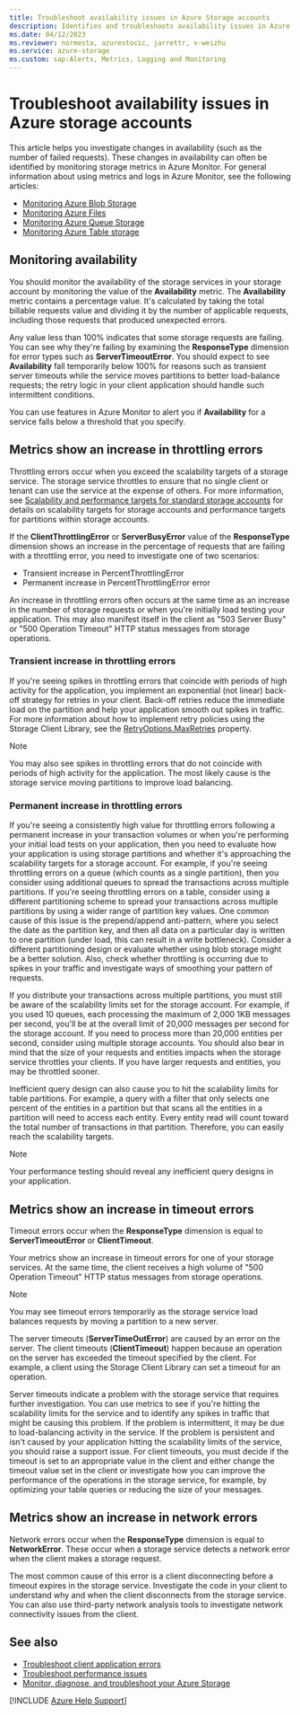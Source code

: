 ```yaml
---
title: Troubleshoot availability issues in Azure Storage accounts
description: Identifies and troubleshoots availability issues in Azure Storage accounts.
ms.date: 04/12/2023
ms.reviewer: normesta, azurestocic, jarrettr, v-weizhu
ms.service: azure-storage
ms.custom: sap:Alerts, Metrics, Logging and Monitoring
---
```


# Troubleshoot availability issues in Azure storage accounts

This article helps you investigate changes in availability (such as the number of failed requests). These changes in availability can often be identified by monitoring storage metrics in Azure Monitor. For general information about using metrics and logs in Azure Monitor, see the following articles:

- [Monitoring Azure Blob Storage](/azure/storage/blobs/monitor-blob-storage)
- [Monitoring Azure Files](/azure/storage/files/storage-files-monitoring)
- [Monitoring Azure Queue Storage](/azure/storage/queues/monitor-queue-storage)
- [Monitoring Azure Table storage](/azure/storage/tables/monitor-table-storage)

## Monitoring availability

You should monitor the availability of the storage services in your storage account by monitoring the value of the **Availability** metric. The **Availability** metric contains a percentage value. It's calculated by taking the total billable requests value and dividing it by the number of applicable requests, including those requests that produced unexpected errors.

Any value less than 100% indicates that some storage requests are failing. You can see why they're failing by examining the **ResponseType** dimension for error types such as **ServerTimeoutError**. You should expect to see **Availability** fall temporarily below 100% for reasons such as transient server timeouts while the service moves partitions to better load-balance requests; the retry logic in your client application should handle such intermittent conditions.

You can use features in Azure Monitor to alert you if **Availability** for a service falls below a threshold that you specify.

## Metrics show an increase in throttling errors

Throttling errors occur when you exceed the scalability targets of a storage service. The storage service throttles to ensure that no single client or tenant can use the service at the expense of others. For more information, see [Scalability and performance targets for standard storage accounts](/azure/storage/common/scalability-targets-standard-account) for details on scalability targets for storage accounts and performance targets for partitions within storage accounts.

If the **ClientThrottlingError** or **ServerBusyError** value of the **ResponseType** dimension shows an increase in the percentage of requests that are failing with a throttling error, you need to investigate one of two scenarios:

- Transient increase in PercentThrottlingError
- Permanent increase in PercentThrottlingError error

An increase in throttling errors often occurs at the same time as an increase in the number of storage requests or when you're initially load testing your application. This may also manifest itself in the client as "503 Server Busy" or "500 Operation Timeout" HTTP status messages from storage operations.

### Transient increase in throttling errors

If you're seeing spikes in throttling errors that coincide with periods of high activity for the application, you implement an exponential (not linear) back-off strategy for retries in your client. Back-off retries reduce the immediate load on the partition and help your application smooth out spikes in traffic. For more information about how to implement retry policies using the Storage Client Library, see the [RetryOptions.MaxRetries](/dotnet/api/microsoft.azure.storage.retrypolicies) property.

> [!NOTE]
> You may also see spikes in throttling errors that do not coincide with periods of high activity for the application. The most likely cause is the storage service moving partitions to improve load balancing.

### Permanent increase in throttling errors

If you're seeing a consistently high value for throttling errors following a permanent increase in your transaction volumes or when you're performing your initial load tests on your application, then you need to evaluate how your application is using storage partitions and whether it's approaching the scalability targets for a storage account. For example, if you're seeing throttling errors on a queue (which counts as a single partition), then you consider using additional queues to spread the transactions across multiple partitions. If you're seeing throttling errors on a table, consider using a different partitioning scheme to spread your transactions across multiple partitions by using a wider range of partition key values. One common cause of this issue is the prepend/append anti-pattern, where you select the date as the partition key, and then all data on a particular day is written to one partition (under load, this can result in a write bottleneck). Consider a different partitioning design or evaluate whether using blob storage might be a better solution. Also, check whether throttling is occurring due to spikes in your traffic and investigate ways of smoothing your pattern of requests.

If you distribute your transactions across multiple partitions, you must still be aware of the scalability limits set for the storage account. For example, if you used 10 queues, each processing the maximum of 2,000 1KB messages per second, you'll be at the overall limit of 20,000 messages per second for the storage account. If you need to process more than 20,000 entities per second, consider using multiple storage accounts. You should also bear in mind that the size of your requests and entities impacts when the storage service throttles your clients. If you have larger requests and entities, you may be throttled sooner.

Inefficient query design can also cause you to hit the scalability limits for table partitions. For example, a query with a filter that only selects one percent of the entities in a partition but that scans all the entities in a partition will need to access each entity. Every entity read will count toward the total number of transactions in that partition. Therefore, you can easily reach the scalability targets.

> [!NOTE]
> Your performance testing should reveal any inefficient query designs in your application.

## Metrics show an increase in timeout errors

Timeout errors occur when the **ResponseType** dimension is equal to **ServerTimeoutError** or **ClientTimeout**.

Your metrics show an increase in timeout errors for one of your storage services. At the same time, the client receives a high volume of "500 Operation Timeout" HTTP status messages from storage operations.

> [!NOTE]
> You may see timeout errors temporarily as the storage service load balances requests by moving a partition to a new server.

The server timeouts (**ServerTimeOutError**) are caused by an error on the server. The client timeouts (**ClientTimeout**) happen because an operation on the server has exceeded the timeout specified by the client. For example, a client using the Storage Client Library can set a timeout for an operation.

Server timeouts indicate a problem with the storage service that requires further investigation. You can use metrics to see if you're hitting the scalability limits for the service and to identify any spikes in traffic that might be causing this problem. If the problem is intermittent, it may be due to load-balancing activity in the service. If the problem is persistent and isn't caused by your application hitting the scalability limits of the service, you should raise a support issue. For client timeouts, you must decide if the timeout is set to an appropriate value in the client and either change the timeout value set in the client or investigate how you can improve the performance of the operations in the storage service, for example, by optimizing your table queries or reducing the size of your messages.

## Metrics show an increase in network errors

Network errors occur when the **ResponseType** dimension is equal to **NetworkError**. These occur when a storage service detects a network error when the client makes a storage request.

The most common cause of this error is a client disconnecting before a timeout expires in the storage service. Investigate the code in your client to understand why and when the client disconnects from the storage service. You can also use third-party network analysis tools to investigate network connectivity issues from the client.

## See also

- [Troubleshoot client application errors](troubleshoot-storage-client-application-errors.md)
- [Troubleshoot performance issues](troubleshoot-storage-performance.md)
- [Monitor, diagnose, and troubleshoot your Azure Storage](/training/modules/monitor-diagnose-and-troubleshoot-azure-storage/)

[!INCLUDE [Azure Help Support](../../../../includes/azure-help-support.md)]
